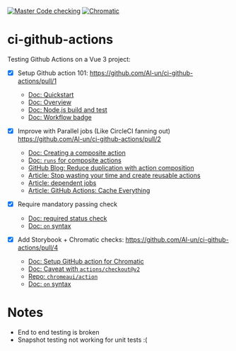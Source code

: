 [![Master Code checking](https://github.com/Al-un/ci-github-actions/actions/workflows/main.yaml/badge.svg?branch=develop)](https://github.com/Al-un/ci-github-actions/actions/workflows/main.yaml?query=branch%3Adevelop)
[![Chromatic](https://github.com/Al-un/ci-github-actions/actions/workflows/chromatic.yaml/badge.svg?branch=develop)](https://www.chromatic.com/builds?appId=613c33aa6a019e003a9e8764&branch=develop)

# ci-github-actions

Testing Github Actions on a Vue 3 project:

- [x] Setup Github action 101: https://github.com/Al-un/ci-github-actions/pull/1

  - [Doc: Quickstart](https://docs.github.com/en/actions/quickstart)
  - [Doc: Overview](https://docs.github.com/en/actions/learn-github-actions/understanding-github-actions)
  - [Doc: Node.js build and test](https://docs.github.com/en/actions/guides/building-and-testing-nodejs?learn=continuous_integration)
  - [Doc: Workflow badge](https://docs.github.com/en/actions/monitoring-and-troubleshooting-workflows/adding-a-workflow-status-badge)

- [x] Improve with Parallel jobs (Like CircleCI fanning out) https://github.com/Al-un/ci-github-actions/pull/2

  - [Doc: Creating a composite action](https://docs.github.com/en/actions/creating-actions/creating-a-composite-action?learn=create_actions)
  - [Doc: `runs` for composite actions](https://docs.github.com/en/actions/creating-actions/metadata-syntax-for-github-actions#runs-for-composite-actions)
  - [GitHub Blog: Reduce duplication with action composition](https://github.blog/changelog/2021-08-25-github-actions-reduce-duplication-with-action-composition/)
  - [Article: Stop wasting your time and create reusable actions](https://dev.to/n3wt0n/github-composite-actions-nest-actions-within-actions-3e5l)
  - [Article: dependent jobs](https://www.edwardthomson.com/blog/github_actions_17_dependent_jobs.html)
  - [Article: GitHub Actions: Cache Everything](https://www.jonathan-wilkinson.com/github-actions-cache-everything)

- [x] Require mandatory passing check

  - [Doc: required status check](https://docs.github.com/en/repositories/configuring-branches-and-merges-in-your-repository/defining-the-mergeability-of-pull-requests/troubleshooting-required-status-checks)
  - [Doc: `on` syntax](https://docs.github.com/en/actions/reference/workflow-syntax-for-github-actions#on)

- [x] Add Storybook + Chromatic checks: https://github.com/Al-un/ci-github-actions/pull/4
  - [Doc: Setup GitHub action for Chromatic](https://www.chromatic.com/docs/github-actions)
  - [Doc: Caveat with `actions/checkout@v2`](https://www.chromatic.com/docs/github-actions#support-for-codeactionscheckoutv2code)
  - [Repo: `chromeaui/action`](https://github.com/chromaui/action)
  - [Doc: `on` syntax](https://docs.github.com/en/actions/reference/workflow-syntax-for-github-actions#onpushpull_requestbranchestags)

# Notes

- End to end testing is broken
- Snapshot testing not working for unit tests :(
